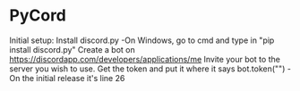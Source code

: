 # PyCord
Initial setup:
Install discord.py
-On Windows, go to cmd and type in "pip install discord.py"
Create a bot on https://discordapp.com/developers/applications/me
Invite your bot to the server you wish to use.
Get the token and put it where it says bot.token("")
-On the initial release it's line 26
